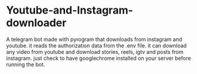 # Youtube-and-Instagram-downloader
A telegram bot made with pyrogram that downloads from instagram and youtube.
it reads the authorization data from the .env file.
it can download any video from youtube and download stories, reels, igtv and posts from instagram.
just check to have googlechrome installed on your server before running the bot.
